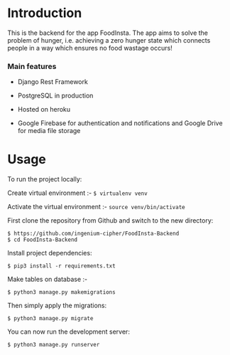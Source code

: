 # Introduction

This is the backend for the app FoodInsta. The app aims to solve the problem of hunger, i.e. achieving a zero hunger state which connects people in a way which ensures no food wastage occurs!

### Main features

* Django Rest Framework

* PostgreSQL in production

* Hosted on heroku

* Google Firebase for authentication and notifications and Google Drive for media file storage

# Usage

To run the project locally:

Create virtual environment :- 
		`$ virtualenv venv`

Activate the virtual environment :-
`source venv/bin/activate`

First clone the repository from Github and switch to the new directory:

    $ https://github.com/ingenium-cipher/FoodInsta-Backend
    $ cd FoodInsta-Backend
   
    
Install project dependencies:

    $ pip3 install -r requirements.txt

Make tables on database :-

`$ python3 manage.py makemigrations`
    
    
Then simply apply the migrations:

    $ python3 manage.py migrate
    

You can now run the development server:

    $ python3 manage.py runserver
